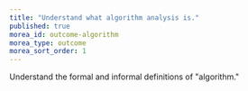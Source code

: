 ```yaml
---
title: "Understand what algorithm analysis is."
published: true
morea_id: outcome-algorithm
morea_type: outcome
morea_sort_order: 1
---
```


Understand the formal and informal definitions of "algorithm."